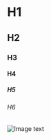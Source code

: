 # H1

## H2

### H3

#### H4

##### H5

###### H6

![Image text](https://gratisography.com/wp-content/uploads/2024/11/gratisography-augmented-reality-800x525.jpg)

